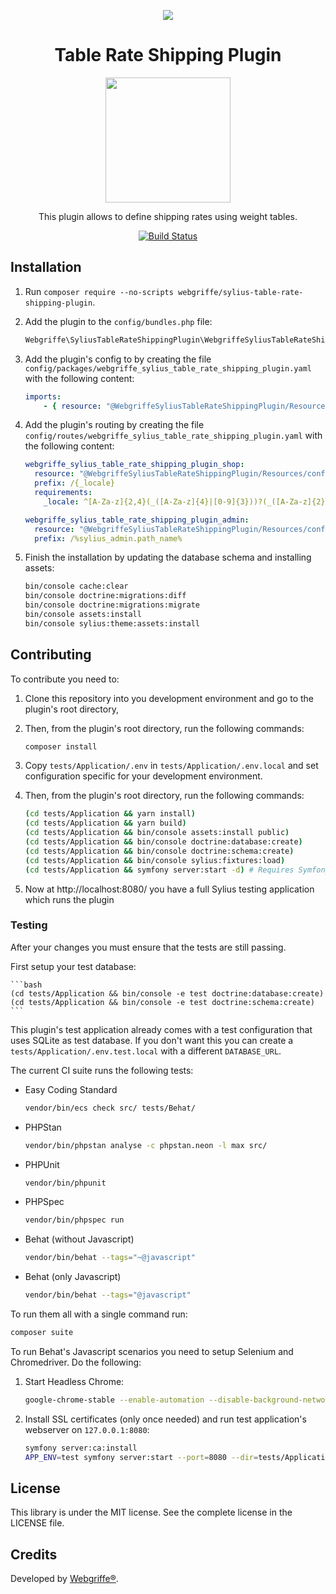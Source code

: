 <p align="center">
    <a href="https://sylius.com" target="_blank">
        <img src="https://demo.sylius.com/assets/shop/img/logo.png" />
    </a>
</p>

<h1 align="center">Table Rate Shipping Plugin</h1>

<p align="center"><a href="https://sylius.com/plugins/" target="_blank"><img src="https://sylius.com/assets/badge-approved-by-sylius.png" width="200"></a></p>
<p align="center">This plugin allows to define shipping rates using weight tables.</p>
<p align="center"><a href="https://github.com/webgriffe/WebgriffeSyliusTableRateShippingPlugin/actions"><img src="https://github.com/webgriffe/WebgriffeSyliusTableRateShippingPlugin/workflows/Build/badge.svg" alt="Build Status" /></a></p>

## Installation

1. Run `composer require --no-scripts webgriffe/sylius-table-rate-shipping-plugin`.

2. Add the plugin to the `config/bundles.php` file:

   ```php
   Webgriffe\SyliusTableRateShippingPlugin\WebgriffeSyliusTableRateShippingPlugin::class => ['all' => true],
   ```

3. Add the plugin's config to by creating the file `config/packages/webgriffe_sylius_table_rate_shipping_plugin.yaml` with the following content:

   ```yaml
   imports:
       - { resource: "@WebgriffeSyliusTableRateShippingPlugin/Resources/config/config.yml" }
   ```

4. Add the plugin's routing by creating the file `config/routes/webgriffe_sylius_table_rate_shipping_plugin.yaml` with the following content:

   ```yaml
   webgriffe_sylius_table_rate_shipping_plugin_shop:
     resource: "@WebgriffeSyliusTableRateShippingPlugin/Resources/config/shop_routing.yml"
     prefix: /{_locale}
     requirements:
       _locale: ^[A-Za-z]{2,4}(_([A-Za-z]{4}|[0-9]{3}))?(_([A-Za-z]{2}|[0-9]{3}))?$
   
   webgriffe_sylius_table_rate_shipping_plugin_admin:
     resource: "@WebgriffeSyliusTableRateShippingPlugin/Resources/config/admin_routing.yml"
     prefix: /%sylius_admin.path_name%
   
   ```

5. Finish the installation by updating the database schema and installing assets:

   ```bash
   bin/console cache:clear
   bin/console doctrine:migrations:diff
   bin/console doctrine:migrations:migrate
   bin/console assets:install
   bin/console sylius:theme:assets:install
   ```

## Contributing

To contribute you need to:

1. Clone this repository into you development environment and go to the plugin's root directory,

2. Then, from the plugin's root directory, run the following commands:

   ```bash
   composer install
   ```

3. Copy `tests/Application/.env` in `tests/Application/.env.local` and set configuration specific for your development environment.

4. Then, from the plugin's root directory, run the following commands:

   ```bash
   (cd tests/Application && yarn install)
   (cd tests/Application && yarn build)
   (cd tests/Application && bin/console assets:install public)
   (cd tests/Application && bin/console doctrine:database:create)
   (cd tests/Application && bin/console doctrine:schema:create)
   (cd tests/Application && bin/console sylius:fixtures:load)
   (cd tests/Application && symfony server:start -d) # Requires Symfony CLI (https://symfony.com/download)
   ```

5. Now at http://localhost:8080/ you have a full Sylius testing application which runs the plugin

### Testing

After your changes you must ensure that the tests are still passing.

First setup your test database:

    ```bash
    (cd tests/Application && bin/console -e test doctrine:database:create)
    (cd tests/Application && bin/console -e test doctrine:schema:create)
    ```

This plugin's test application already comes with a test configuration that uses SQLite as test database.
If you don't want this you can create a `tests/Application/.env.test.local` with a different `DATABASE_URL`.

The current CI suite runs the following tests:

* Easy Coding Standard

  ```bash
  vendor/bin/ecs check src/ tests/Behat/
  ```

* PHPStan

  ```bash
  vendor/bin/phpstan analyse -c phpstan.neon -l max src/
  ```

* PHPUnit

  ```bash
  vendor/bin/phpunit
  ```

* PHPSpec

  ```bash
  vendor/bin/phpspec run
  ```

* Behat (without Javascript)

  ```bash
  vendor/bin/behat --tags="~@javascript"
  ```

* Behat (only Javascript)

  ```bash
  vendor/bin/behat --tags="@javascript"
  ```

To run them all with a single command run:

```bash
composer suite
```

To run Behat's Javascript scenarios you need to setup Selenium and Chromedriver. Do the following:

1. Start Headless Chrome:

      ```bash
      google-chrome-stable --enable-automation --disable-background-networking --no-default-browser-check --no-first-run --disable-popup-blocking --disable-default-apps --allow-insecure-localhost --disable-translate --disable-extensions --no-sandbox --enable-features=Metal --headless --remote-debugging-port=9222 --window-size=2880,1800 --proxy-server='direct://' --proxy-bypass-list='*' http://127.0.0.1
      ```

2. Install SSL certificates (only once needed) and run test application's webserver on `127.0.0.1:8080`:

      ```bash
      symfony server:ca:install
      APP_ENV=test symfony server:start --port=8080 --dir=tests/Application/public --daemon
      ```

License
-------
This library is under the MIT license. See the complete license in the LICENSE file.

Credits
-------
Developed by [Webgriffe®](http://www.webgriffe.com/).
